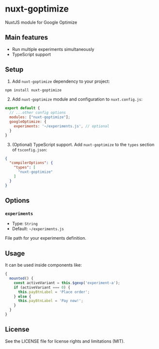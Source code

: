 # nuxt-goptimize

NuxtJS module for Google Optimize

## Main features

- Run multiple experiments simultaneously
- TypeScript support

## Setup

1. Add `nuxt-goptimize` dependency to your project:

```bash
npm install nuxt-goptimize
```

2. Add `nuxt-goptimize` module and configuration to `nuxt.config.js`:

```js
export default {
  // ...other config options
  modules: ["nuxt-goptimize"];
  googleOptimize: {
    experiments: '~/experiments.js', // optional
  }
}
```

3. (Optional) TypeScript support. Add `nuxt-goptimize` to the `types` section of `tsconfig.json`:

```json
{
  "compilerOptions": {
    "types": [
      "nuxt-goptimize"
    ]
  }
}
```

## Options

### `experiments`

- Type: `String`
- Default: `~/experiments.js`

File path for your experiments definition.

## Usage

It can be used inside components like:

```js
{
  mounted() {
    const activeVariant = this.$gexp('experiment-a');
    if (activeVariant === 0) {
      this.payBtnLabel = 'Place order';
    } else {
      this.payBtnLabel = 'Pay now!';
    }
  }
}
```

## License

See the LICENSE file for license rights and limitations (MIT).
